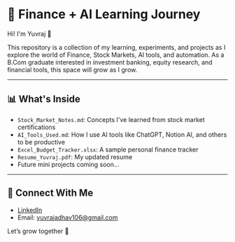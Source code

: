 # 📘 Finance + AI Learning Journey

Hi! I'm Yuvraj 👋

This repository is a collection of my learning, experiments, and projects as I explore the world of Finance, Stock Markets, AI tools, and automation. As a B.Com graduate interested in investment banking, equity research, and financial tools, this space will grow as I grow.

---

## 📊 What's Inside

- `Stock_Market_Notes.md`: Concepts I've learned from stock market certifications
- `AI_Tools_Used.md`: How I use AI tools like ChatGPT, Notion AI, and others to be productive
- `Excel_Budget_Tracker.xlsx`: A sample personal finance tracker
- `Resume_Yuvraj.pdf`: My updated resume
- Future mini projects coming soon...

---

## 📍 Connect With Me

- [LinkedIn](www.linkedin.com/in/yuvraj-adhav-824b0b356)
- Email: yuvrajadhav106@gmail.com

Let’s grow together 🚀
